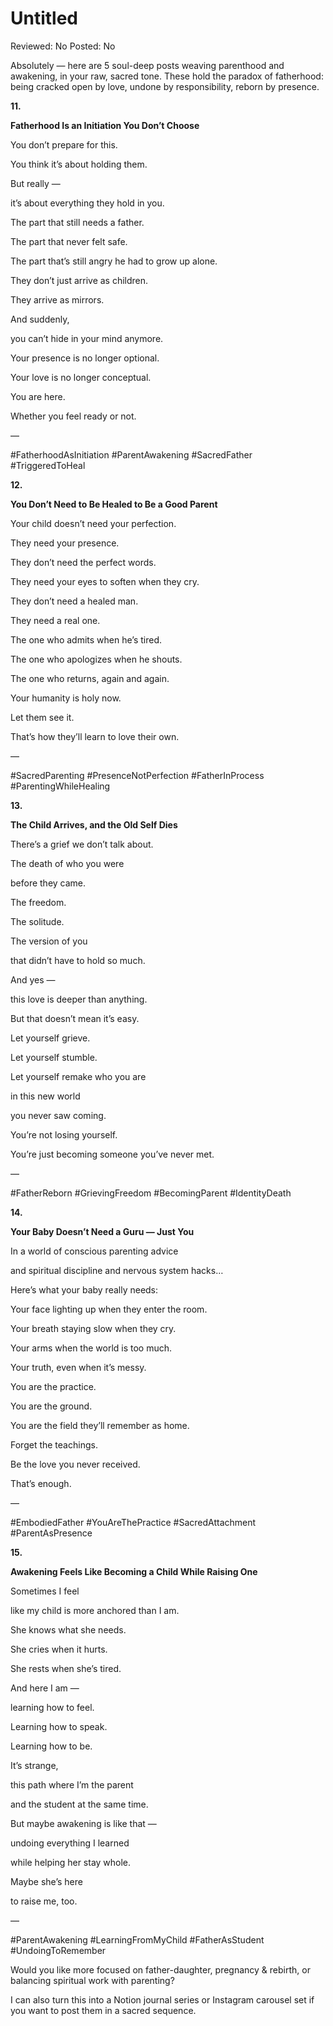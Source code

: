 # Untitled

Reviewed: No
Posted: No

Absolutely — here are 5 soul-deep posts weaving parenthood and awakening, in your raw, sacred tone. These hold the paradox of fatherhood: being cracked open by love, undone by responsibility, reborn by presence.

**11.**

**Fatherhood Is an Initiation You Don’t Choose**

You don’t prepare for this.

You think it’s about holding them.

But really —

it’s about everything they hold in you.

The part that still needs a father.

The part that never felt safe.

The part that’s still angry he had to grow up alone.

They don’t just arrive as children.

They arrive as mirrors.

And suddenly,

you can’t hide in your mind anymore.

Your presence is no longer optional.

Your love is no longer conceptual.

You are here.

Whether you feel ready or not.

—

#FatherhoodAsInitiation #ParentAwakening #SacredFather #TriggeredToHeal

**12.**

**You Don’t Need to Be Healed to Be a Good Parent**

Your child doesn’t need your perfection.

They need your presence.

They don’t need the perfect words.

They need your eyes to soften when they cry.

They don’t need a healed man.

They need a real one.

The one who admits when he’s tired.

The one who apologizes when he shouts.

The one who returns, again and again.

Your humanity is holy now.

Let them see it.

That’s how they’ll learn to love their own.

—

#SacredParenting #PresenceNotPerfection #FatherInProcess #ParentingWhileHealing

**13.**

**The Child Arrives, and the Old Self Dies**

There’s a grief we don’t talk about.

The death of who you were

before they came.

The freedom.

The solitude.

The version of you

that didn’t have to hold so much.

And yes —

this love is deeper than anything.

But that doesn’t mean it’s easy.

Let yourself grieve.

Let yourself stumble.

Let yourself remake who you are

in this new world

you never saw coming.

You’re not losing yourself.

You’re just becoming someone you’ve never met.

—

#FatherReborn #GrievingFreedom #BecomingParent #IdentityDeath

**14.**

**Your Baby Doesn’t Need a Guru — Just You**

In a world of conscious parenting advice

and spiritual discipline and nervous system hacks…

Here’s what your baby really needs:

Your face lighting up when they enter the room.

Your breath staying slow when they cry.

Your arms when the world is too much.

Your truth, even when it’s messy.

You are the practice.

You are the ground.

You are the field they’ll remember as home.

Forget the teachings.

Be the love you never received.

That’s enough.

—

#EmbodiedFather #YouAreThePractice #SacredAttachment #ParentAsPresence

**15.**

**Awakening Feels Like Becoming a Child While Raising One**

Sometimes I feel

like my child is more anchored than I am.

She knows what she needs.

She cries when it hurts.

She rests when she’s tired.

And here I am —

learning how to feel.

Learning how to speak.

Learning how to be.

It’s strange,

this path where I’m the parent

and the student at the same time.

But maybe awakening is like that —

undoing everything I learned

while helping her stay whole.

Maybe she’s here

to raise me, too.

—

#ParentAwakening #LearningFromMyChild #FatherAsStudent #UndoingToRemember

Would you like more focused on father-daughter, pregnancy & rebirth, or balancing spiritual work with parenting?

I can also turn this into a Notion journal series or Instagram carousel set if you want to post them in a sacred sequence.